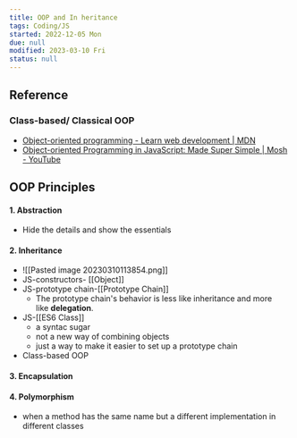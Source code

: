 ```yaml
---
title: OOP and In heritance
tags: Coding/JS
started: 2022-12-05 Mon
due: null
modified: 2023-03-10 Fri
status: null
---
```

## Reference
### Class-based/ Classical OOP
- [Object-oriented programming - Learn web development | MDN](https://developer.mozilla.org/en-US/docs/Learn/JavaScript/Objects/Object-oriented_programming)
- [Object-oriented Programming in JavaScript: Made Super Simple | Mosh - YouTube](https://www.youtube.com/watch?v=PFmuCDHHpwk)
## OOP Principles
#### 1. Abstraction
- Hide the details and show the essentials
#### 2. Inheritance
- ![[Pasted image 20230310113854.png]]
- JS-constructors- [[Object]]
- JS-prototype chain-[[Prototype Chain]]
	- The prototype chain's behavior is less like inheritance and more like **delegation**.
- JS-[[ES6 Class]]
	- a syntac sugar
	- not a new way of combining objects
	- just a way to make it easier to set up a prototype chain
- Class-based OOP
#### 3. Encapsulation
#### 4. Polymorphism
- when a method has the same name but a different implementation in different classes
